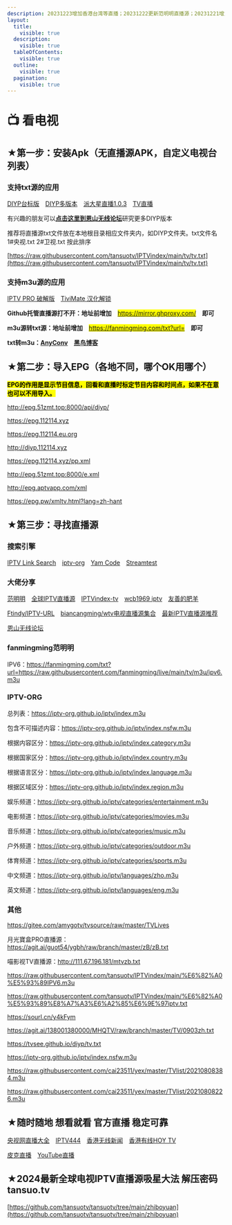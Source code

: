 ```yaml
---
description: 20231223增加香港台湾等直播；20231222更新范明明直播源；20231221增加国家队直播，更新更多直播源。
layout:
  title:
    visible: true
  description:
    visible: true
  tableOfContents:
    visible: true
  outline:
    visible: true
  pagination:
    visible: true
---
```


# 📺 看电视

## ★第一步：安装Apk（无直播源APK，自定义电视台列表）

### 支持txt源的应用

[DIYP台标版](https://tansuo.lanzoub.com/izIp40ve9ing)　[DIYP多版本](https://sharerw.lanzoui.com/b0aevufxe)　[派大星直播1.0.3](https://tansuo.lanzoub.com/ivTWV0qkxpni)　[TV直播](https://tansuo.lanzoub.com/iTGGy0qbhc7e)

有兴趣的朋友可以[**点击这里到恩山无线论坛**](https://www.right.com.cn/forum/thread-8280295-1-1.html)研究更多DIYP版本

推荐将直播源txt文件放在本地根目录相应文件夹内，如DIYP文件夹。txt文件名 1#央视.txt 2#卫视.txt 按此排序

[https://raw.githubusercontent.com/tansuotv/IPTVindex/main/tv/tv.txt](https://raw.githubusercontent.com/tansuotv/IPTVindex/main/tv/tv.txt)

### 支持m3u源的应用

[IPTV PRO 破解版](https://www.423down.com/9788.html)　[TiviMate 汉化解锁](https://tansuo.lanzoub.com/iCe7L0z3vweb)

**Github托管直播源打不开：地址前增加**　<mark style="color:red;">https://mirror.ghproxy.com/</mark>　**即可**

**m3u源转txt源：地址前增加**　<mark style="color:red;">https://fanmingming.com/txt?url=</mark>　**即可**

**txt转m3u：**[**AnyConv**](https://anyconv.com/txt-to-m3u-converter/)　[**黑鸟博客**](https://guihet.com/tvlistconvert.html)

## ★第二步：导入EPG（各地不同，哪个OK用哪个）

<mark style="background-color:yellow;">**EPG的作用是显示节目信息，回看和直播时标定节目内容和时间点，如果不在意也可以不用导入。**</mark>

http://epg.51zmt.top:8000/api/diyp/

https://epg.112114.xyz

https://epg.112114.eu.org

http://diyp.112114.xyz

https://epg.112114.xyz/pp.xml

http://epg.51zmt.top:8000/e.xml

http://epg.aptvapp.com/xml

https://epg.pw/xmltv.html?lang=zh-hant

## ★第三步：寻找直播源

### 搜索引擎

[IPTV Link Search](https://www.foodieguide.com/iptvsearch/)　[iptv-org](https://iptv-org.github.io/)　[Yam Code](https://www.yamcode.com/trending)　[Streamtest](https://streamtest.in/logs)

### 大佬分享

[范明明](https://github.com/fanmingming/live)　[全球IPTV直播源](https://github.com/iptv-org/iptv)　[IPTVindex-tv](https://github.com/tansuotv/IPTVindex/tree/main/tv)　[wcb1969 iptv](https://github.com/wcb1969/iptv)　[友善的肥羊](https://github.com/22705/IPTV-2/tree/main)

[Ftindy/IPTV-URL](https://github.com/Ftindy/IPTV-URL)　[biancangming/wtv电视直播源集合](https://github.com/biancangming/wtv)　[最新IPTV直播源推荐](https://github.com/biancangming/wtv/wiki/%E6%9C%80%E6%96%B0IPTV%E7%9B%B4%E6%92%AD%E6%BA%90m3u8%E4%B8%8B%E8%BD%BD%EF%BC%8C%E7%94%B5%E8%A7%86%E7%9B%B4%E6%92%AD%E7%BD%91%E7%AB%99%E6%8E%A8%E8%8D%90)

[恩山无线论坛](https://www.right.com.cn/forum/forum-182-1.html)

### fanmingming范明明

IPV6：https://fanmingming.com/txt?url=https://raw.githubusercontent.com/fanmingming/live/main/tv/m3u/ipv6.m3u

### IPTV-ORG

总列表：https://iptv-org.github.io/iptv/index.m3u

包含不可描述内容：https://iptv-org.github.io/iptv/index.nsfw.m3u

根据内容区分：https://iptv-org.github.io/iptv/index.category.m3u

根据国家区分：https://iptv-org.github.io/iptv/index.country.m3u

根据语言区分：https://iptv-org.github.io/iptv/index.language.m3u

根据区域区分：https://iptv-org.github.io/iptv/index.region.m3u

娱乐频道：https://iptv-org.github.io/iptv/categories/entertainment.m3u

电影频道：https://iptv-org.github.io/iptv/categories/movies.m3u

音乐频道：https://iptv-org.github.io/iptv/categories/music.m3u

户外频道：https://iptv-org.github.io/iptv/categories/outdoor.m3u

体育频道：https://iptv-org.github.io/iptv/categories/sports.m3u

中文频道：https://iptv-org.github.io/iptv/languages/zho.m3u

英文频道：https://iptv-org.github.io/iptv/languages/eng.m3u

### 其他

https://gitee.com/amygotv/tvsource/raw/master/TVLives

月光寶盒PRO直播源：https://agit.ai/guot54/ygbh/raw/branch/master/zB/zB.txt

喵影视TV直播源：http://111.67.196.181/mtvzb.txt

https://raw.githubusercontent.com/tansuotv/IPTVindex/main/%E6%82%A0%E5%93%89IPV6.m3u

https://raw.githubusercontent.com/tansuotv/IPTVindex/main/%E6%82%A0%E5%93%89%E8%A7%A3%E6%A2%85%E6%9E%97iptv.txt

https://sourl.cn/y4kFym

https://agit.ai/138001380000/MHQTV/raw/branch/master/TV/0903zh.txt

https://tvsee.github.io/diyp/tv.txt

https://iptv-org.github.io/iptv/index.nsfw.m3u

https://raw.githubusercontent.com/cai23511/yex/master/TVlist/20210808384.m3u

https://raw.githubusercontent.com/cai23511/yex/master/TVlist/20210808226.m3u

## ★随时随地 想看就看 官方直播 稳定可靠

[央视网直播大全](https://tv.cctv.com/live)　[IPTV444](https://www.iptv444.com)　[香港无线新闻](https://news.tvb.com/tc/live/83)　[香港有线HOY TV](https://hoy.tv/live?channel\_no=77)

[皮克直播](https://piko.live/c/news)　[YouTube直播](https://www.youtube.com/results?search\_query=%E7%9B%B4%E6%92%AD)

## ★2024最新全球电视IPTV直播源吸星大法 解压密码 tansuo.tv

[https://github.com/tansuotv/tansuotv/tree/main/zhiboyuan](https://github.com/tansuotv/tansuotv/tree/main/zhiboyuan)
